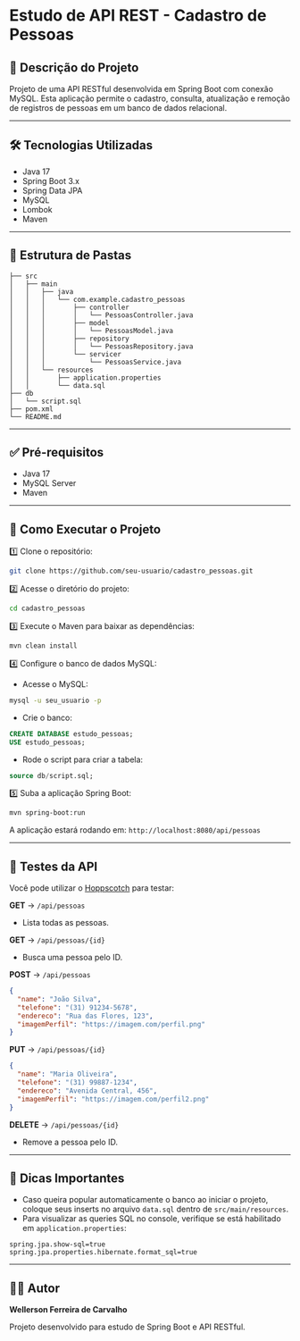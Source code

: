 # Estudo de API REST - Cadastro de Pessoas

## 📌 **Descrição do Projeto**

Projeto de uma API RESTful desenvolvida em Spring Boot com conexão MySQL. Esta aplicação permite o cadastro, consulta, atualização e remoção de registros de pessoas em um banco de dados relacional.

---

## 🛠️ **Tecnologias Utilizadas**

* Java 17
* Spring Boot 3.x
* Spring Data JPA
* MySQL
* Lombok
* Maven

---

## 📂 **Estrutura de Pastas**

```
├── src
│   ├── main
│   │   ├── java
│   │   │   └── com.example.cadastro_pessoas
│   │   │       ├── controller
│   │   │       │   └── PessoasController.java
│   │   │       ├── model
│   │   │       │   └── PessoasModel.java
│   │   │       ├── repository
│   │   │       │   └── PessoasRepository.java
│   │   │       └── servicer
│   │   │           └── PessoasService.java
│   │   └── resources
│   │       ├── application.properties
│   │       └── data.sql
├── db
│   └── script.sql
├── pom.xml
└── README.md
```

---

## ✅ **Pré-requisitos**

* Java 17
* MySQL Server
* Maven

---

## 🚀 **Como Executar o Projeto**

1️⃣ Clone o repositório:

```bash
git clone https://github.com/seu-usuario/cadastro_pessoas.git
```

2️⃣ Acesse o diretório do projeto:

```bash
cd cadastro_pessoas
```

3️⃣ Execute o Maven para baixar as dependências:

```bash
mvn clean install
```

4️⃣ Configure o banco de dados MySQL:

* Acesse o MySQL:

```bash
mysql -u seu_usuario -p
```

* Crie o banco:

```sql
CREATE DATABASE estudo_pessoas;
USE estudo_pessoas;
```

* Rode o script para criar a tabela:

```sql
source db/script.sql;
```

5️⃣ Suba a aplicação Spring Boot:

```bash
mvn spring-boot:run
```

A aplicação estará rodando em: `http://localhost:8080/api/pessoas`

---

## 🔎 **Testes da API**

Você pode utilizar o [Hoppscotch](https://hoppscotch.io/) para testar:

**GET** → `/api/pessoas`

* Lista todas as pessoas.

**GET** → `/api/pessoas/{id}`

* Busca uma pessoa pelo ID.

**POST** → `/api/pessoas`

```json
{
  "name": "João Silva",
  "telefone": "(31) 91234-5678",
  "endereco": "Rua das Flores, 123",
  "imagemPerfil": "https://imagem.com/perfil.png"
}
```

**PUT** → `/api/pessoas/{id}`

```json
{
  "name": "Maria Oliveira",
  "telefone": "(31) 99887-1234",
  "endereco": "Avenida Central, 456",
  "imagemPerfil": "https://imagem.com/perfil2.png"
}
```

**DELETE** → `/api/pessoas/{id}`

* Remove a pessoa pelo ID.

---

## 📌 **Dicas Importantes**

* Caso queira popular automaticamente o banco ao iniciar o projeto, coloque seus inserts no arquivo `data.sql` dentro de `src/main/resources`.
* Para visualizar as queries SQL no console, verifique se está habilitado em `application.properties`:

```properties
spring.jpa.show-sql=true
spring.jpa.properties.hibernate.format_sql=true
```

---

## 👨‍🏫 **Autor**

**Wellerson Ferreira de Carvalho**

Projeto desenvolvido para estudo de Spring Boot e API RESTful.
